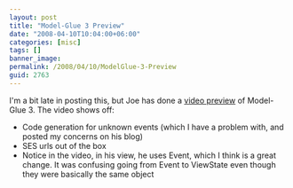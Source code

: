 ```yaml
---
layout: post
title: "Model-Glue 3 Preview"
date: "2008-04-10T10:04:00+06:00"
categories: [misc]
tags: []
banner_image: 
permalink: /2008/04/10/ModelGlue-3-Preview
guid: 2763
---
```


I'm a bit late in posting this, but Joe has done a <a href="http://www.firemoss.com/blog/index.cfm/2008/4/9/MG3-Video-Sneak-Peak--Event-Generation">video preview</a> of Model-Glue 3. The video shows off:

<ul>
<li>Code generation for unknown events (which I have a problem with, and posted my concerns on his blog)
<li>SES urls out of the box
<li>Notice in the video, in his view, he uses Event, which I think is a great change. It was confusing going from Event to ViewState even though they were basically the same object
</ul>